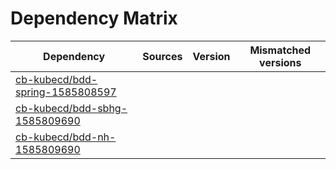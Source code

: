 # Dependency Matrix

Dependency | Sources | Version | Mismatched versions
---------- | ------- | ------- | -------------------
[cb-kubecd/bdd-spring-1585808597](https://github.com/cb-kubecd/bdd-spring-1585808597.git) |  | []() | 
[cb-kubecd/bdd-sbhg-1585809690](https://github.com/cb-kubecd/bdd-sbhg-1585809690.git) |  | []() | 
[cb-kubecd/bdd-nh-1585809690](https://github.com/cb-kubecd/bdd-nh-1585809690.git) |  | []() | 
